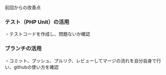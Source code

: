 前回からの改善点

### テスト（PHP Unit）の活用
・テストコードを作成し、問題ないか確認

### ブランチの活用
・コミット、プッシュ、プルリク、レビューしてマージの流れを自分自身で行い、githubの使い方を確認
